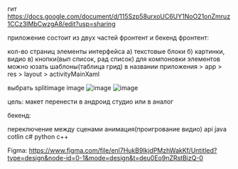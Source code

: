 
гит 
https://docs.google.com/document/d/115Szp58urxoUC6UY1NoO21onZmruz1CCz3IMbCwzgA8/edit?usp=sharing

приложение состоит из двух частей фронтент и бекенд фронтент:

кол-во страниц
элементы интерфейса
а) текстовые блоки 
б) картинки, видио 
в) кнопки(вып список, рад список)
для компоновки элементов можно юзать шаблоны(таблица грид)
в названии приложения > app > res > layout > activityMainXaml

выбрать splitimage image
![image](https://github.com/itkek33/5semestr/assets/113089505/2cd65e27-78d6-43c7-83d8-dfb4c00be3e4)
![image](https://github.com/itkek33/5semestr/assets/113089505/20563c90-6ad9-42fe-9467-244adb8bac04)


цель: макет перенести в андроид студио или в аналог

бекенд:

переключение между сценами
анимация(проигрование видио)
api
java cotlin c# python c++


Figma: https://www.figma.com/file/enl7HukB9lkjdPMzhWakKf/Untitled?type=design&node-id=0-1&mode=design&t=deu0Eo9nZRstBizQ-0
